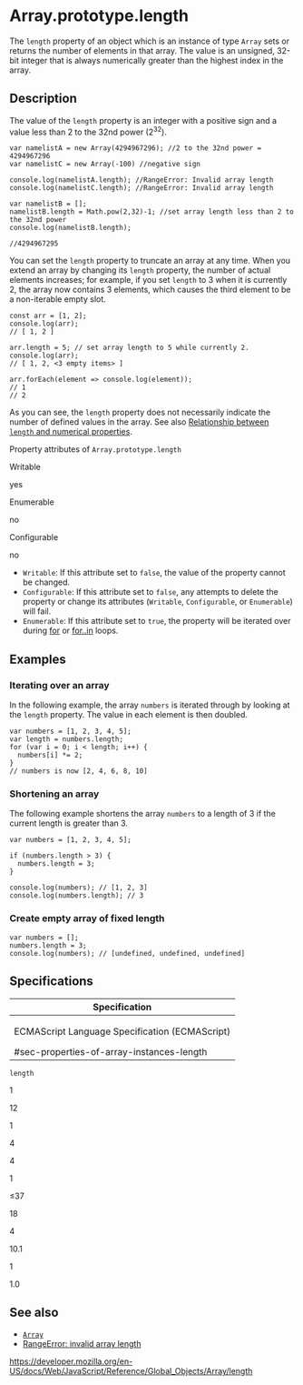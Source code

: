 Array.prototype.length
======================

The `length` property of an object which is an instance of type `Array` sets or returns the number of elements in that array. The value is an unsigned, 32-bit integer that is always numerically greater than the highest index in the array.

Description
-----------

The value of the `length` property is an integer with a positive sign and a value less than 2 to the 32nd power (2<sup>32</sup>).

    var namelistA = new Array(4294967296); //2 to the 32nd power = 4294967296
    var namelistC = new Array(-100) //negative sign

    console.log(namelistA.length); //RangeError: Invalid array length
    console.log(namelistC.length); //RangeError: Invalid array length

    var namelistB = [];
    namelistB.length = Math.pow(2,32)-1; //set array length less than 2 to the 32nd power
    console.log(namelistB.length);

    //4294967295

You can set the `length` property to truncate an array at any time. When you extend an array by changing its `length` property, the number of actual elements increases; for example, if you set `length` to 3 when it is currently 2, the array now contains 3 elements, which causes the third element to be a non-iterable empty slot.

    const arr = [1, 2];
    console.log(arr);
    // [ 1, 2 ]

    arr.length = 5; // set array length to 5 while currently 2.
    console.log(arr);
    // [ 1, 2, <3 empty items> ]

    arr.forEach(element => console.log(element));
    // 1
    // 2

As you can see, the `length` property does not necessarily indicate the number of defined values in the array. See also [Relationship between `length` and numerical properties](../array#relationship_between_length_and_numerical_properties).

Property attributes of `Array.prototype.length`

Writable

yes

Enumerable

no

Configurable

no

-   `Writable`: If this attribute set to `false`, the value of the property cannot be changed.
-   `Configurable`: If this attribute set to `false`, any attempts to delete the property or change its attributes (`Writable`, `Configurable`, or `Enumerable`) will fail.
-   `Enumerable`: If this attribute set to `true`, the property will be iterated over during [for](../../statements/for) or [for..in](../../statements/for...in) loops.

Examples
--------

### Iterating over an array

In the following example, the array `numbers` is iterated through by looking at the `length` property. The value in each element is then doubled.

    var numbers = [1, 2, 3, 4, 5];
    var length = numbers.length;
    for (var i = 0; i < length; i++) {
      numbers[i] *= 2;
    }
    // numbers is now [2, 4, 6, 8, 10]

### Shortening an array

The following example shortens the array `numbers` to a length of 3 if the current length is greater than 3.

    var numbers = [1, 2, 3, 4, 5];

    if (numbers.length > 3) {
      numbers.length = 3;
    }

    console.log(numbers); // [1, 2, 3]
    console.log(numbers.length); // 3

### Create empty array of fixed length

    var numbers = [];
    numbers.length = 3;
    console.log(numbers); // [undefined, undefined, undefined]

Specifications
--------------

<table><colgroup><col style="width: 100%" /></colgroup><thead><tr class="header"><th>Specification</th></tr></thead><tbody><tr class="odd"><td><p>ECMAScript Language Specification (ECMAScript)<br />
</p><span class="small">#sec-properties-of-array-instances-length</span></td></tr></tbody></table>

`length`

1

12

1

4

4

1

≤37

18

4

10.1

1

1.0

See also
--------

-   [`Array`](../array)
-   [RangeError: invalid array length](../../errors/invalid_array_length)

<a href="https://developer.mozilla.org/en-US/docs/Web/JavaScript/Reference/Global_Objects/Array/length" class="_attribution-link">https://developer.mozilla.org/en-US/docs/Web/JavaScript/Reference/Global_Objects/Array/length</a>
